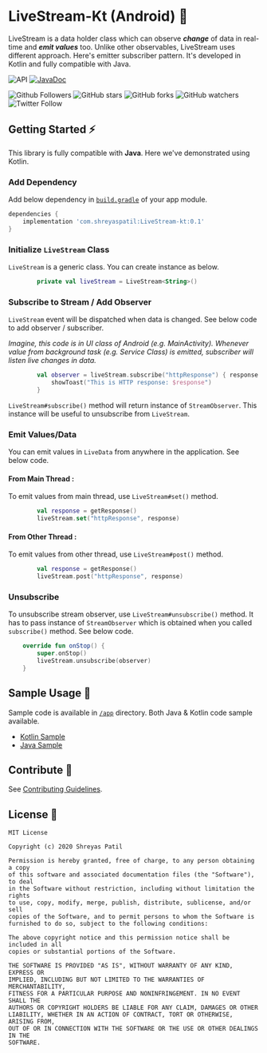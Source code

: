 # LiveStream-Kt (Android) 📱
LiveStream is a data holder class which can observe ***change*** of data in real-time and ***emit values*** too. Unlike other observables, LiveStream uses different approach. Here's emitter subscriber pattern. It's developed in Kotlin and fully compatible with Java.

![API](https://img.shields.io/badge/API-19%2B-brightgreen.svg)
[![JavaDoc](https://img.shields.io/badge/JavaDoc-LiveStreamKt-blue.svg)](https://patilshreyas.github.io/LiveStream-kt/docs/)

![Github Followers](https://img.shields.io/github/followers/PatilShreyas?label=Follow&style=social)
![GitHub stars](https://img.shields.io/github/stars/PatilShreyas/LiveStream-kt?style=social)
![GitHub forks](https://img.shields.io/github/forks/PatilShreyas/LiveStream-kt?style=social)
![GitHub watchers](https://img.shields.io/github/watchers/PatilShreyas/LiveStream-kt?style=social)
![Twitter Follow](https://img.shields.io/twitter/follow/imShreyasPatil?label=Follow&style=social)

## Getting Started ⚡️
This library is fully compatible with **Java**. Here we've demonstrated using Kotlin.

### Add Dependency
Add below dependency in [`build.gradle`](app/build.gradle) of your app module.
```gradle
dependencies {
    implementation 'com.shreyaspatil:LiveStream-kt:0.1'
}
```

### Initialize `LiveStream` Class
`LiveStream` is a generic class. You can create instance as below.

```kotlin
        private val liveStream = LiveStream<String>()
```

### Subscribe to Stream / Add Observer
`LiveStream` event will be dispatched when data is changed. See below code to add observer / subscriber.

*Imagine, this code is in UI class of Android (e.g. MainActivity). Whenever value from background task (e.g. Service Class) is emitted, subscriber will listen live changes in data.*

```kotlin
        val observer = liveStream.subscribe("httpResponse") { response ->
            showToast("This is HTTP response: $response")
        }
```
`LiveStream#subscribe()` method will return instance of `StreamObserver`. This instance will be useful to unsubscribe from `LiveStream`.

### Emit Values/Data
You can emit values in `LiveData` from anywhere in the application. See below code.

#### From Main Thread :
To emit values from main thread, use `LiveStream#set()` method.
```kotlin
        val response = getResponse()
        liveStream.set("httpResponse", response)
```

#### From Other Thread :
To emit values from other thread, use `LiveStream#post()` method.
```kotlin
        val response = getResponse()
        liveStream.post("httpResponse", response)
```

### Unsubscribe 
To unsubscribe stream observer, use `LiveStream#unsubscribe()` method. It has to pass instance of `StreamObserver` which is obtained when you called `subscribe()` method. See below code.

```kotlin
    override fun onStop() {
        super.onStop()
        liveStream.unsubscribe(observer)
    }
```

## Sample Usage 🚀
Sample code is available in [`/app`](/app) directory. Both Java & Kotlin code sample available.
- [Kotlin Sample](https://github.com/PatilShreyas/LiveStream-kt/tree/master/app/src/main/kotlin/com/shreyaspatil/livestream/example/kotlin)
- [Java Sample](https://github.com/PatilShreyas/LiveStream-kt/tree/master/app/src/main/java/com/shreyaspatil/livestream/example/kotlin)

## Contribute 🤝
See [Contributing Guidelines](CONTRIBUTING.md). 

## License 📃
```
MIT License

Copyright (c) 2020 Shreyas Patil

Permission is hereby granted, free of charge, to any person obtaining a copy
of this software and associated documentation files (the "Software"), to deal
in the Software without restriction, including without limitation the rights
to use, copy, modify, merge, publish, distribute, sublicense, and/or sell
copies of the Software, and to permit persons to whom the Software is
furnished to do so, subject to the following conditions:

The above copyright notice and this permission notice shall be included in all
copies or substantial portions of the Software.

THE SOFTWARE IS PROVIDED "AS IS", WITHOUT WARRANTY OF ANY KIND, EXPRESS OR
IMPLIED, INCLUDING BUT NOT LIMITED TO THE WARRANTIES OF MERCHANTABILITY,
FITNESS FOR A PARTICULAR PURPOSE AND NONINFRINGEMENT. IN NO EVENT SHALL THE
AUTHORS OR COPYRIGHT HOLDERS BE LIABLE FOR ANY CLAIM, DAMAGES OR OTHER
LIABILITY, WHETHER IN AN ACTION OF CONTRACT, TORT OR OTHERWISE, ARISING FROM,
OUT OF OR IN CONNECTION WITH THE SOFTWARE OR THE USE OR OTHER DEALINGS IN THE
SOFTWARE.
```
